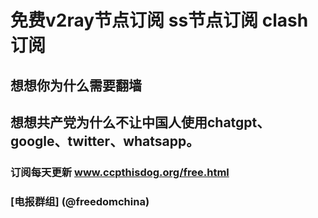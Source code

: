 # 免费v2ray节点订阅 ss节点订阅 clash订阅
## 想想你为什么需要翻墙
## 想想共产党为什么不让中国人使用chatgpt、google、twitter、whatsapp。
### 订阅每天更新 www.ccpthisdog.org/free.html
### [电报群组] (@freedomchina)
